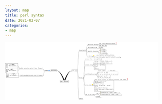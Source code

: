 ```yaml
---
layout: map
title: perl syntax
date: 2021-02-07
categories:
- map
---
```


<img src="/assets/post_image/map-perl-syntax.png"><br>
